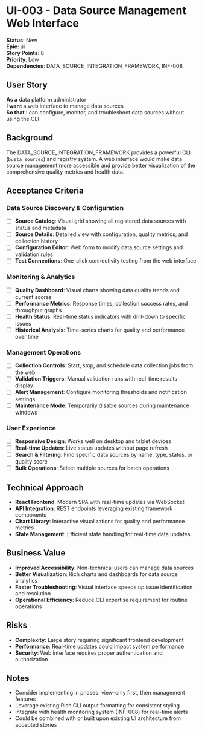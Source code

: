 # UI-003 - Data Source Management Web Interface

**Status**: New  
**Epic**: ui  
**Story Points**: 8  
**Priority**: Low  
**Dependencies**: DATA_SOURCE_INTEGRATION_FRAMEWORK, INF-008  

## User Story
**As a** data platform administrator  
**I want** a web interface to manage data sources  
**So that** I can configure, monitor, and troubleshoot data sources without using the CLI

## Background
The DATA_SOURCE_INTEGRATION_FRAMEWORK provides a powerful CLI (`busta sources`) and registry system. A web interface would make data source management more accessible and provide better visualization of the comprehensive quality metrics and health data.

## Acceptance Criteria

### Data Source Discovery & Configuration
- [ ] **Source Catalog**: Visual grid showing all registered data sources with status and metadata
- [ ] **Source Details**: Detailed view with configuration, quality metrics, and collection history
- [ ] **Configuration Editor**: Web form to modify data source settings and validation rules
- [ ] **Test Connections**: One-click connectivity testing from the web interface

### Monitoring & Analytics
- [ ] **Quality Dashboard**: Visual charts showing data quality trends and current scores
- [ ] **Performance Metrics**: Response times, collection success rates, and throughput graphs
- [ ] **Health Status**: Real-time status indicators with drill-down to specific issues
- [ ] **Historical Analysis**: Time-series charts for quality and performance over time

### Management Operations
- [ ] **Collection Controls**: Start, stop, and schedule data collection jobs from the web
- [ ] **Validation Triggers**: Manual validation runs with real-time results display
- [ ] **Alert Management**: Configure monitoring thresholds and notification settings
- [ ] **Maintenance Mode**: Temporarily disable sources during maintenance windows

### User Experience
- [ ] **Responsive Design**: Works well on desktop and tablet devices
- [ ] **Real-time Updates**: Live status updates without page refresh
- [ ] **Search & Filtering**: Find specific data sources by name, type, status, or quality score
- [ ] **Bulk Operations**: Select multiple sources for batch operations

## Technical Approach
- **React Frontend**: Modern SPA with real-time updates via WebSocket
- **API Integration**: REST endpoints leveraging existing framework components
- **Chart Library**: Interactive visualizations for quality and performance metrics
- **State Management**: Efficient state handling for real-time data updates

## Business Value
- **Improved Accessibility**: Non-technical users can manage data sources
- **Better Visualization**: Rich charts and dashboards for data source analytics
- **Faster Troubleshooting**: Visual interface speeds up issue identification and resolution
- **Operational Efficiency**: Reduce CLI expertise requirement for routine operations

## Risks
- **Complexity**: Large story requiring significant frontend development
- **Performance**: Real-time updates could impact system performance
- **Security**: Web interface requires proper authentication and authorization

## Notes
- Consider implementing in phases: view-only first, then management features
- Leverage existing Rich CLI output formatting for consistent styling
- Integrate with health monitoring system (INF-008) for real-time alerts
- Could be combined with or built upon existing UI architecture from accepted stories
